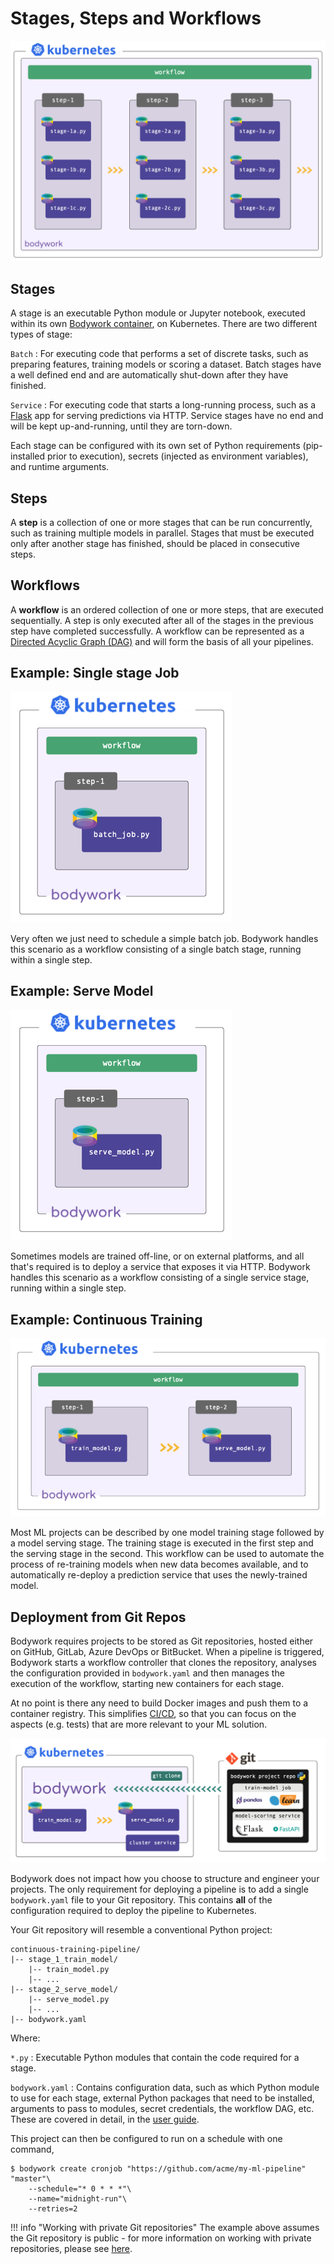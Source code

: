 # Stages, Steps and Workflows

![deployment workflow](images/stages_steps_workflows.png)

## Stages

A stage is an executable Python module or Jupyter notebook, executed within its own [Bodywork container](https://hub.docker.com/repository/docker/bodyworkml/bodywork-core), on Kubernetes. There are two different types of stage:

`Batch`
: For executing code that performs a set of discrete tasks, such as preparing features, training models or scoring a dataset. Batch stages have a well defined end and are automatically shut-down after they have finished.

`Service`
: For executing code that starts a long-running process, such as a [Flask](https://flask.palletsprojects.com/en/1.1.x/) app for serving predictions via HTTP. Service stages have no end and will be kept up-and-running, until they are torn-down.

Each stage can be configured with its own set of Python requirements (pip-installed prior to execution), secrets (injected as environment variables), and runtime arguments.

## Steps

A **step** is a collection of one or more stages that can be run concurrently, such as training multiple models in parallel. Stages that must be executed only after another stage has finished, should be placed in consecutive steps.

## Workflows

A **workflow** is an ordered collection of one or more steps, that are executed sequentially. A step is only executed after all of the stages in the previous step have completed successfully. A workflow can be represented as a [Directed Acyclic Graph (DAG)](https://en.wikipedia.org/wiki/Directed_acyclic_graph) and will form the basis of all your pipelines.

## Example: Single stage Job

![batch stage](images/batch_stage.png)

Very often we just need to schedule a simple batch job. Bodywork handles this scenario as a workflow consisting of a single batch stage, running within a single step.

## Example: Serve Model

![service stage](images/service_stage.png)

Sometimes models are trained off-line, or on external platforms, and all that's required is to deploy a service that exposes it via HTTP. Bodywork handles this scenario as a workflow consisting of a single service stage, running within a single step.

## Example: Continuous Training

![train-and-serve ML pipeline](images/train_and_serve.png)

Most ML projects can be described by one model training stage followed by a model serving stage. The training stage is executed in the first step and the serving stage in the second. This workflow can be used to automate the process of re-training models when new data becomes available, and to automatically re-deploy a prediction service that uses the newly-trained model.

## Deployment from Git Repos

Bodywork requires projects to be stored as Git repositories, hosted either on GitHub, GitLab, Azure DevOps or BitBucket. When a pipeline is triggered, Bodywork starts a workflow controller that clones the repository, analyses the configuration provided in `bodywork.yaml` and then manages the execution of the workflow, starting new containers for each stage.

At no point is there any need to build Docker images and push them to a container registry. This simplifies [CI/CD](https://en.wikipedia.org/wiki/CI/CD), so that you can focus on the aspects (e.g. tests) that are more relevant to your ML solution.

![ML pipeline deployment](images/ml_pipeline.png)

Bodywork does not impact how you choose to structure and engineer your projects. The only requirement for deploying a pipeline is to add a single `bodywork.yaml` file to your Git repository. This contains **all** of the configuration required to deploy the pipeline to Kubernetes.

Your Git repository will resemble a conventional Python project:

```text
continuous-training-pipeline/
|-- stage_1_train_model/
    |-- train_model.py
    |-- ...
|-- stage_2_serve_model/
    |-- serve_model.py
    |-- ...
|-- bodywork.yaml
```

Where:

`*.py`
: Executable Python modules that contain the code required for a stage.

`bodywork.yaml`
: Contains configuration data, such as which Python module to use for each stage, external Python packages that need to be installed, arguments to pass to modules, secret credentials, the workflow DAG, etc. These are covered in detail, in the [user guide](user_guide.md).

This project can then be configured to run on a schedule with one command,

```text
$ bodywork create cronjob "https://github.com/acme/my-ml-pipeline" "master"\
    --schedule="* 0 * * *"\
    --name="midnight-run"\
    --retries=2
```

!!! info "Working with private Git repositories"
    The example above assumes the Git repository is public - for more information on working with private repositories, please see [here](user_guide.md#working-with-private-git-repositories-using-ssh).
